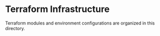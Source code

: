 # Terraform Infrastructure

Terraform modules and environment configurations are organized in this directory.
